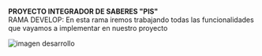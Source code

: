**PROYECTO INTEGRADOR DE SABERES "PIS"**  
RAMA DEVELOP: En esta rama iremos trabajando todas las funcionalidades que vayamos a implementar en nuestro proyecto  
  
![imagen desarrollo](https://github.com/josuetrres/PIS/assets/166523266/6411ed6a-ed87-4e0e-b06b-b2fa18c7b7c1)
